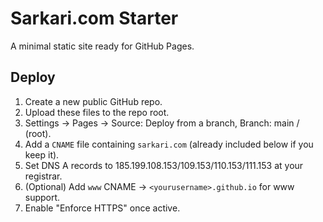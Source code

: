 # Sarkari.com Starter
A minimal static site ready for GitHub Pages.

## Deploy
1. Create a new public GitHub repo.
2. Upload these files to the repo root.
3. Settings → Pages → Source: Deploy from a branch, Branch: main / (root).
4. Add a `CNAME` file containing `sarkari.com` (already included below if you keep it).
5. Set DNS A records to 185.199.108.153/109.153/110.153/111.153 at your registrar.
6. (Optional) Add `www` CNAME → `<yourusername>.github.io` for www support.
7. Enable "Enforce HTTPS" once active.

